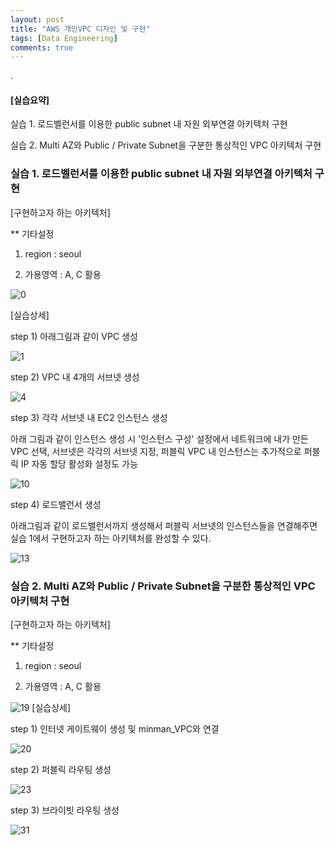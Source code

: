 ```yaml
---
layout: post
title: "AWS 개인VPC 디자인 및 구현"
tags: [Data Engineering]
comments: true
---
```


.

#### [실습요약]

실습 1. 로드벨런서를 이용한 public subnet 내 자원 외부연결 아키텍처 구현

실습 2. Multi AZ와 Public / Private Subnet을 구분한 통상적인 VPC 아키텍처 구현

### 실습 1. 로드벨런서를 이용한 public subnet 내 자원 외부연결 아키텍처 구현

[구현하고자 하는 아키텍처]

** 기타설정

1) region : seoul


2) 가용영역 : A, C 활용

![0](https://user-images.githubusercontent.com/41605276/65559766-f0c3a780-df76-11e9-9e9f-dfdba4dd867a.png)

[실습상세]

step 1) 아래그림과 같이 VPC 생성

![1](https://user-images.githubusercontent.com/41605276/65559773-f91be280-df76-11e9-8042-5104230d633f.png)

step 2) VPC 내 4개의 서브넷 생성

![4](https://user-images.githubusercontent.com/41605276/65559784-020cb400-df77-11e9-96bf-8757e869f63b.png)

step 3) 각각 서브넷 내 EC2 인스턴스 생성

아래 그림과 같이 인스턴스 생성 시 '인스턴스 구성' 설정에서 네트워크에 내가 만든 VPC 선택, 서브넷은 각각의 서브넷 지정, 퍼블릭 VPC 내 인스턴스는 추가적으로 퍼블릭 IP 자동 할당 활성화 설정도 가능

![10](https://user-images.githubusercontent.com/41605276/65559794-0b961c00-df77-11e9-827a-ab08da8f3228.png)

step 4) 로드밸런서 생성

아래그림과 같이 로드밸런서까지 생성해서 퍼블릭 서브넷의 인스턴스들을 연결해주면 실습 1에서 구현하고자 하는 아키텍처를 완성할 수 있다.

![13](https://user-images.githubusercontent.com/41605276/65559802-1486ed80-df77-11e9-9e58-895e497557c5.png)

### 실습 2. Multi AZ와 Public / Private Subnet을 구분한 통상적인 VPC 아키텍처 구현

[구현하고자 하는 아키텍처]

** 기타설정

1) region : seoul


2) 가용영역 : A, C 활용

![19](https://user-images.githubusercontent.com/41605276/65559814-1fda1900-df77-11e9-98d6-c82b8968e148.png)
[실습상세]

step 1) 인터넷 게이트웨이 생성 및 minman_VPC와 연결

![20](https://user-images.githubusercontent.com/41605276/65559818-2799bd80-df77-11e9-9a0f-18a7487bdf3d.png)

step 2) 퍼블릭 라우팅 생성

![23](https://user-images.githubusercontent.com/41605276/65559822-2f596200-df77-11e9-9fc1-f8e2983acfbc.png)

step 3) 브라이빗 라우팅 생성

![31](https://user-images.githubusercontent.com/41605276/65559831-3bddba80-df77-11e9-8bb3-04cbd7d4095c.png)
